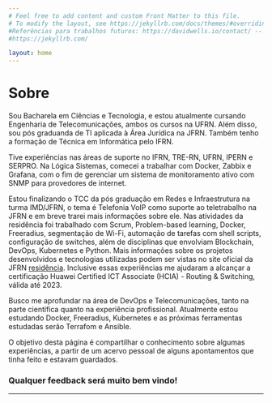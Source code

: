 ```yaml
---
# Feel free to add content and custom Front Matter to this file.
# To modify the layout, see https://jekyllrb.com/docs/themes/#overriding-theme-defaults
#Referências para trabalhos futuros: https://davidwells.io/contact/ -- inserir parte de contato
#https://jekyllrb.com/

layout: home
---
```

# Sobre

Sou Bacharela em Ciências e Tecnologia, e estou atualmente cursando Engenharia de Telecomunicações, ambos os cursos na UFRN. Além disso, sou pós graduanda de TI aplicada à Área Jurídica na JFRN. Também tenho a formação de Técnica em Informática pelo IFRN.

Tive experiências nas áreas de suporte no IFRN, TRE-RN, UFRN, IPERN e SERPRO. 
Na Lógica Sistemas, comecei a trabalhar com Docker, Zabbix e Grafana, com o fim de gerenciar um sistema de monitoramento ativo com SNMP para provedores de internet. 

Estou finalizando o TCC da pós graduação em Redes e Infraestrutura na turma IMD/JFRN, o tema é Telefonia VoIP como suporte ao teletrabalho na JFRN e em breve trarei mais informações sobre ele. Nas atividades da residência foi trabalhado com Scrum, Problem-based learning, Docker, Freeradius, segmentação de Wi-Fi, automação de tarefas com shell scripts, configuração de switches, além de disciplinas que envolviam Blockchain, DevOps, Kubernetes e Python.  Mais informações sobre os projetos desenvolvidos e tecnologias utilizadas podem ser vistas no site oficial da JFRN [residência](https://residencia.jfrn.jus.br/).
Inclusive essas experiências me ajudaram a alcançar a certificação Huawei Certified ICT Associate (HCIA) - Routing & Switching, válida até 2023.


Busco me aprofundar na área de DevOps e Telecomunicações, tanto na parte científica quanto na experiência profissional. Atualmente estou estudando Docker, Freeradius, Kubernetes e as próximas ferramentas estudadas serão Terrafom e Ansible.

O objetivo desta página é compartilhar o conhecimento sobre algumas experiências, a partir de um acervo pessoal de alguns apontamentos que tinha feito e estavam guardados.

### Qualquer feedback será muito bem vindo! 

***
&nbsp;